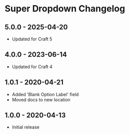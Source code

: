 # Super Dropdown Changelog

## 5.0.0 - 2025-04-20
- Updated for Craft 5

## 4.0.0 - 2023-06-14
- Updated for Craft 4

## 1.0.1 - 2020-04-21
- Added 'Blank Option Label' field
- Moved docs to new location

## 1.0.0 - 2020-04-13
- Initial release
